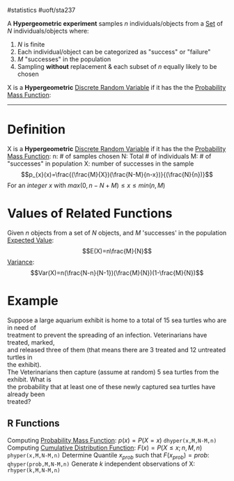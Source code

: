 #statistics #uoft/sta237 

A **Hypergeometric experiment** samples $n$ individuals/objects from a [Set](../../Math/MAT223%20Notes/Set.md) of $N$ individuals/objects where:
1. $N$ is finite
2. Each individual/object can be categorized as "success" or "failure"
3. $M$ "successes" in the population
4. Sampling **without** replacement & each subset of $n$ equally likely to be chosen


X is a **Hypergeometric** [Discrete Random Variable](Discrete%20Random%20Variable.md) if it has the the [Probability Mass Function](Probability%20Mass%20Function.md):

---
# Definition
X is a **Hypergeometric** [Discrete Random Variable](Discrete%20Random%20Variable.md) if it has the the [Probability Mass Function](Probability%20Mass%20Function.md):
n: # of samples chosen
N: Total # of individuals
M: # of "successes" in population
X: number of successes in the sample
$$p_{x}(x)=\frac{(\frac{M}{X})(\frac{N-M}{n-x})}{(\frac{N}{n})}$$For an *integer* $x$ with $max(0,n-N+M)\leq x \leq min(n,M)$ 

# Values of Related Functions
Given $n$ objects from a set of $N$ objects, and $M$ 'successes' in the population
[Expected Value](Expected%20Value.md):$$E(X)=n\frac{M}{N}$$
[Variance](Variance.md):$$Var(X)=n(\frac{N-n}{N-1})(\frac{M}{N})(1-\frac{M}{N})$$
# Example 
Suppose a large aquarium exhibit is home to a total of 15 sea turtles who are in need of  
treatment to prevent the spreading of an infection. Veterinarians have treated, marked,  
and released three of them (that means there are 3 treated and 12 untreated turtles in  
the exhibit).  
The Veterinarians then capture (assume at random) 5 sea turtles from the exhibit. What is  
the probability that at least one of these newly captured sea turtles have already been  
treated?

## R Functions 
Computing [Probability Mass Function](Probability%20Mass%20Function.md): $p(x)=P(X=x)$
`dhyper(x,M,N-M,n)`
Computing [Cumulative Distribution Function](Cumulative%20Distribution%20Function.md):  $F(x)=P(X\leq x;n,M,n)$
`phyper(x,M,N-M,n)`
Determine Quantile $x_{prob}$ such that $F(x_{prob})=prob$:
`qhyper(prob,M,N-M,n)`
Generate *k* independent observations of X:
`rhyper(k,M,N-M,n)`

